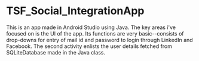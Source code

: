 # TSF_Social_IntegrationApp
This is an app made in Android Studio using Java. The key areas i've focused on is the UI of the app. Its functions are very basic--consists of drop-downs for entry 
of mail id and password to login through LinkedIn and Facebook. The second activity enlists the user details fetched from SQLiteDatabase made in the Java class.   

